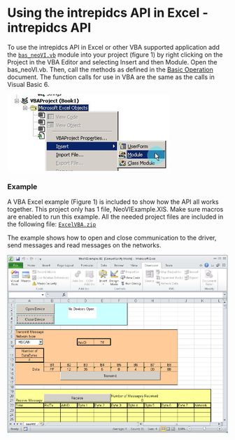 # Using the intrepidcs API in Excel - intrepidcs API

To use the intrepidcs API in Excel or other VBA supported application add the [`bas_neoVI.vb`](https://cdn.intrepidcs.net/guides/neoVIDLL/\_downloads/eff7ce57dd442e09675a9d786b865bb4/bas\_neoVI.zip) module into your project (figure 1) by right clicking on the Project in the VBA Editor and selecting Insert and then Module. Open the bas\_neoVI.vb. Then, call the methods as defined in the [Basic Operation](./) document. The function calls for use in VBA are the same as the calls in Visual Basic 6.

![Figure 1 - Add Module Command From the VB.NET Menu.](../.gitbook/assets/ExcelddModule.jpg)

### Example

A VBA Excel example (Figure 1) is included to show how the API all works together. This project only has 1 file, NeoVIExample.XlS. Make sure macros are enabled to run this example. All the needed project files are included in the following file: [`ExcelVBA.zip`](https://cdn.intrepidcs.net/guides/neoVIDLL/\_downloads/a815dd1e75dd46669e998dd430a764ce/ExcelVBA.zip)

The example shows how to open and close communication to the driver, send messages and read messages on the networks.

![Figure 2 - The VBA Excel Example.](../.gitbook/assets/VBAExcelExample.jpg)
